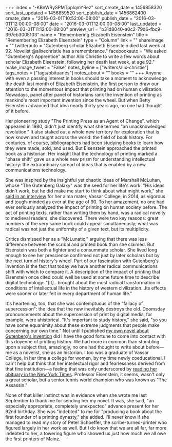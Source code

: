 +++
index = "-KBnWRySPMTpplqmYRez"
sort_create_date = 1456858320
sort_last_updated = 1456859520
sort_publish_date = 1456862400
create_date = "2016-03-01T10:52:00-08:00"
publish_date = "2016-03-01T12:00:00-08:00"
date = "2016-03-01T12:00:00-08:00"
last_updated = "2016-03-01T11:12:00-08:00"
preview_url = "b31d8040-a0c2-79d6-fbc9-397eb3005103"
name = "Remembering Elizabeth Eisenstein"
title = "Remembering Elizabeth Eisenstein"
type = "Column"
link = ""
shareimage = ""
twitterauto = "Gutenberg scholar Elizabeth Eisenstein died last week at 92. Novelist @alixechristie has a remembrance."
facebookauto = "We asked \"Gutenberg's Apprentice\" author Alix Christie to write a few words about scholar Elizabeth Eisenstein, following her death last week, at age 92."
make_image_tweet = "False"
notes_byline = ["writers/alix-christie"]
tags_notes = ["tags/obituaries"]
notes_about = ""
books = ""
+++
Anyone with even a passing interest in books should take a moment to acknowledge the death last month of Elizabeth Eisenstein, the first person to draw our attention to the momentous impact that printing had on human civilization. Nowadays, panel after panel of historians rank the invention of printing as mankind's most important invention since the wheel. But when Betty Eisenstein advanced that idea nearly thirty years ago, no one had thought of it before.

Her pioneering study "The Printing Press as an Agent of Change", which appeared in 1980, didn't just identify what she termed "an unacknowledged revolution." It also staked out a whole new territory for exploration that is now known and taught across the world: the field of book history. For centuries, of course, bibliographers had been studying books to learn how they were made, sold, and used. But Eisenstein approached the printed book as a historian. Her insight that the technology of printing marked a "phase shift" gave us a whole new prism for understanding intellectual history: the extraordinary spread of ideas that is enabled by a new communications technology.

She was inspired by the insightful yet chaotic ideas of Marshall McLuhan, whose "The Gutenberg Galaxy" was the seed for her life's work. "His ideas didn't work, but he did make me start to think about what might work," she [said in an interview](http://library-cafe.blogspot.com/2014/05/may-28-2014-historian-elizabeth.html) for her alma mater, Vassar College, in 2014, as vigorous and tough-minded as ever at the age of 90. To her amazement, no one had ever seriously analyzed the impact of printing on human society before. The act of printing texts, rather than writing them by hand, was a radical novelty to medieval readers, she discovered. There were two key reasons: great numbers of the very same book could appear simultaneously; what was radical was not just the uniformity of a given text, but its multiplicity.

Critics dismissed her as a "McLunatic," arguing that there was less difference between the scribal and printed book than she claimed. But Eisenstein was both a fighter and a consummate scholar. She lived long enough to see her prescience confirmed not just by later scholars but by the next turn of history's wheel. Part of our fascination with Gutenberg's invention is the fact that today we have another radical communications shift with which to compare it.  A description of the impact of printing that Eisenstein once cited could well be used at some future time to describe digital technology: "[It]…brought about the most radical transformation in conditions of intellectual life in the history of western civilization…Its effects were sooner or later felt in every department of human life."

It's heartening, too, that she was contemptuous of the "fallacy of supercession": the idea that the new inevitably destroys the old. Doomsday pronouncements about the supercession of print by digital media, for example, were ahistorical. "It's important to study history," she said, "so you have some equanimity about these extreme judgments that people make concerning our own time." 
Not until I published [my own novel about Gutenberg's invention](http://seattlereviewofbooks.com/reviews/omg-gutenberg/) did I have the good fortune to come into contact with this doyenne of printing history. We had more in common than stumbling upon a subject that, amazingly, no one had thought to write about before—me as a novelist, she as an historian. I too was a graduate of Vassar College, in her time a college for women, by my time newly coeducational. I can't help but think that her intellectual rigor and fearlessness derived from that fine institution—a feeling that was only underscored by [reading her obituary in the New York Times](http://www.nytimes.com/2016/02/24/books/elizabeth-eisenstein-historian-of-movable-type-dies-at-92.html?_r=0). Professor Eisenstein, it seems, wasn't only a great scholar, but a senior tennis world champion who was known as "The Assassin."

None of that killer instinct was in evidence when she wrote me last September to thank me for sending her my novel. It was, she said, "an especially appropriate, completely unexpected" advance present for her 92nd birthday. She was "indebted" to me for "producing a book about the first founder of a printing dynasty," she added. I'll never know if she managed to read my story of Peter Schoeffer, the scribe-turned-printer who figured largely in her work as well. But I do know that we are all far, far more indebted to her, a towering figure who showed us just how much we all owe the first printers of Mainz.
